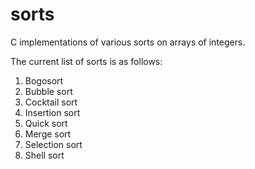 # sorts
C implementations of various sorts on arrays of integers.

The current list of sorts is as follows:

1. Bogosort
2. Bubble sort
3. Cocktail sort
4. Insertion sort
5. Quick sort
6. Merge sort
7. Selection sort
8. Shell sort
